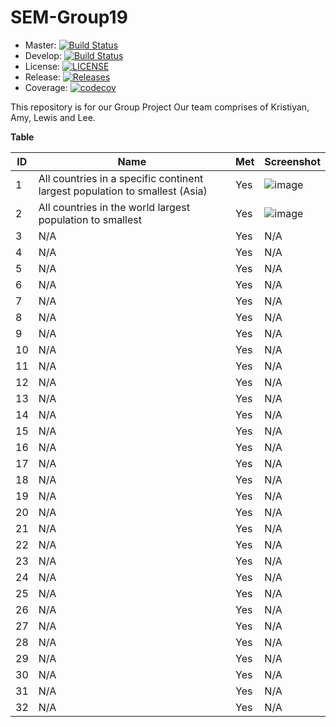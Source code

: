 # SEM-Group19

- Master: [![Build Status](https://travis-ci.com/lewiswatson55/SEM-Group19.svg?branch=master)](https://travis-ci.com/lewiswatson55/SEM-Group19)
- Develop: [![Build Status](https://travis-ci.com/lewiswatson55/SEM-Group19.svg?branch=develop)](https://travis-ci.com/lewiswatson55/SEM-Group19)
- License: [![LICENSE](https://img.shields.io/github/license/lewiswatson55/SEM-Group19.svg?style=flat-square)](https://github.com/lewiswatson55/SEM-Group19/blob/master/LICENSE)
- Release: [![Releases](https://img.shields.io/github/release/lewiswatson55/SEM-Group19/all.svg?style=flat-square)](https://github.com/lewiswatson55/SEM-Group19/releases)
- Coverage:  [![codecov](https://codecov.io/gh/lewiswatson55/SEM-Group19/branch/master/graph/badge.svg?token=Y2FIQZW13W)](https://codecov.io/gh/lewiswatson55/SEM-Group19)

This repository is for our Group Project
Our team comprises of Kristiyan, Amy, Lewis and Lee. 

**Table**

ID | Name | Met | Screenshot
--- | --- | --- | ---
1 | All countries in a specific continent largest population to smallest  (Asia) | Yes | ![image](https://user-images.githubusercontent.com/77793892/114628751-4b366d00-9caf-11eb-97a7-272ce4e5bc92.png)
2 | All countries in the world largest population to smallest | Yes | ![image](https://user-images.githubusercontent.com/77793892/114628799-5ab5b600-9caf-11eb-9d75-ce17ba31621b.png)
3 | N/A | Yes | N/A
4 | N/A | Yes | N/A
5 | N/A | Yes | N/A
6 | N/A | Yes | N/A
7 | N/A | Yes | N/A
8 | N/A | Yes | N/A
9 | N/A | Yes | N/A
10 | N/A | Yes | N/A
11 | N/A | Yes | N/A
12 | N/A | Yes | N/A
13 | N/A | Yes | N/A
14 | N/A | Yes | N/A
15 | N/A | Yes | N/A
16 | N/A | Yes | N/A
17 | N/A | Yes | N/A
18 | N/A | Yes | N/A
19 | N/A | Yes | N/A
20 | N/A | Yes | N/A
21 | N/A | Yes | N/A
22 | N/A | Yes | N/A
23 | N/A | Yes | N/A
24 | N/A | Yes | N/A
25 | N/A | Yes | N/A
26 | N/A | Yes | N/A
27 | N/A | Yes | N/A
28 | N/A | Yes | N/A
29 | N/A | Yes | N/A
30 | N/A | Yes | N/A
31 | N/A | Yes | N/A
32 | N/A | Yes | N/A

